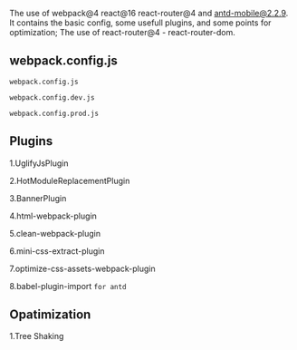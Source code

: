 The use of webpack@4 react@16 react-router@4 and antd-mobile@2.2.9. It contains the basic config, some usefull plugins, and some points for optimization;
The use of react-router@4 - react-router-dom. 

## webpack.config.js
```
webpack.config.js

webpack.config.dev.js

webpack.config.prod.js

```
## Plugins

1.UglifyJsPlugin

2.HotModuleReplacementPlugin

3.BannerPlugin

4.html-webpack-plugin

5.clean-webpack-plugin

6.mini-css-extract-plugin

7.optimize-css-assets-webpack-plugin

8.babel-plugin-import `for antd`

## Opatimization

1.Tree Shaking



